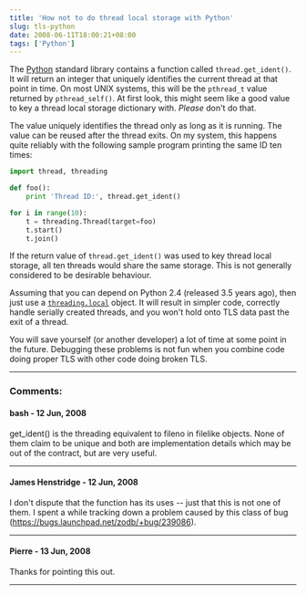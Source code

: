 ```yaml
---
title: 'How not to do thread local storage with Python'
slug: tls-python
date: 2008-06-11T18:00:21+08:00
tags: ['Python']
---
```


The [Python](http://www.python.org/) standard library contains a
function called `thread.get_ident()`. It will return an integer that
uniquely identifies the current thread at that point in time. On most
UNIX systems, this will be the `pthread_t` value returned by
`pthread_self()`. At first look, this might seem like a good value to
key a thread local storage dictionary with. *Please* don\'t do that.

The value uniquely identifies the thread only as long as it is running.
The value can be reused after the thread exits. On my system, this
happens quite reliably with the following sample program printing the
same ID ten times:

```python
import thread, threading

def foo():
    print 'Thread ID:', thread.get_ident()

for i in range(10):
    t = threading.Thread(target=foo)
    t.start()
    t.join()
```

If the return value of `thread.get_ident()` was used to key thread local
storage, all ten threads would share the same storage. This is not
generally considered to be desirable behaviour.

Assuming that you can depend on Python 2.4 (released 3.5 years ago),
then just use a
[`threading.local`](http://www.python.org/doc/current/lib/module-threading.html)
object. It will result in simpler code, correctly handle serially
created threads, and you won\'t hold onto TLS data past the exit of a
thread.

You will save yourself (or another developer) a lot of time at some
point in the future. Debugging these problems is not fun when you
combine code doing proper TLS with other code doing broken TLS.

---
### Comments:
#### bash - <time datetime="2008-06-12 03:52:50">12 Jun, 2008</time>

get\_ident() is the threading equivalent to fileno in filelike objects.
None of them claim to be unique and both are implementation details
which may be out of the contract, but are very useful.

---
#### James Henstridge - <time datetime="2008-06-12 08:30:05">12 Jun, 2008</time>

I don\'t dispute that the function has its uses -- just that this is not
one of them. I spent a while tracking down a problem caused by this
class of bug (<https://bugs.launchpad.net/zodb/+bug/239086>).

---
#### Pierre - <time datetime="2008-06-13 16:18:32">13 Jun, 2008</time>

Thanks for pointing this out.

---
